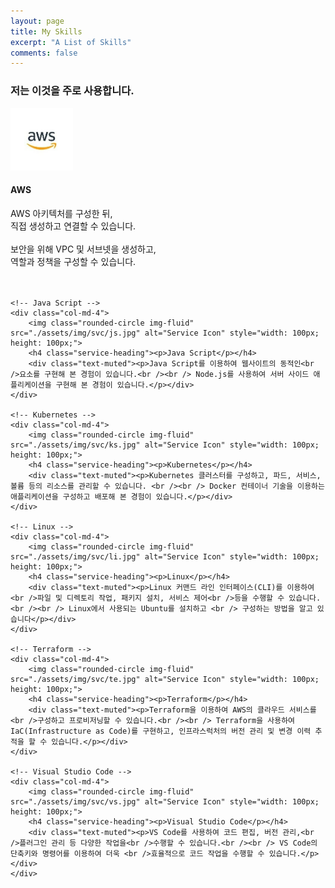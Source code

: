```yaml
---
layout: page
title: My Skills
excerpt: "A List of Skills"
comments: false
---
```


<div class="row">
    <div class="col-lg-12 text-center">
        <h3 class="section-subheading text-muted">저는 이것을 주로 사용합니다.</h3>
    </div>
</div>

<div class="row text-center">
    <!-- AWS -->
    <div class="col-md-4">
        <img class="rounded-circle img-fluid" src="./assets/img/svc/aws.jpg" alt="Service Icon" style="width: 100px; height: 100px;">
        <h4 class="service-heading"><p>AWS</p></h4>
        <div class="text-muted"><p>AWS 아키텍처를 구성한 뒤,<br /> 직접 생성하고 연결할 수 있습니다.<br /> <br /> 보안을 위해 VPC 및 서브넷을 생성하고,<br /> 역할과 정책을 구성할 수 있습니다.<br /> <br /> <br /></p></div>
    </div>

    <!-- Java Script -->
    <div class="col-md-4">
        <img class="rounded-circle img-fluid" src="./assets/img/svc/js.jpg" alt="Service Icon" style="width: 100px; height: 100px;">
        <h4 class="service-heading"><p>Java Script</p></h4>
        <div class="text-muted"><p>Java Script를 이용하여 웹사이트의 동적인<br />요소를 구현해 본 경험이 있습니다.<br /><br /> Node.js를 사용하여 서버 사이드 애플리케이션을 구현해 본 경험이 있습니다.</p></div>
    </div>

    <!-- Kubernetes -->
    <div class="col-md-4">
        <img class="rounded-circle img-fluid" src="./assets/img/svc/ks.jpg" alt="Service Icon" style="width: 100px; height: 100px;">
        <h4 class="service-heading"><p>Kubernetes</p></h4>
        <div class="text-muted"><p>Kubernetes 클러스터를 구성하고, 파드, 서비스, 볼륨 등의 리소스를 관리할 수 있습니다. <br /><br /> Docker 컨테이너 기술을 이용하는 애플리케이션을 구성하고 배포해 본 경험이 있습니다.</p></div>
    </div>

    <!-- Linux -->
    <div class="col-md-4">
        <img class="rounded-circle img-fluid" src="./assets/img/svc/li.jpg" alt="Service Icon" style="width: 100px; height: 100px;">
        <h4 class="service-heading"><p>Linux</p></h4>
        <div class="text-muted"><p>Linux 커맨드 라인 인터페이스(CLI)를 이용하여<br />파일 및 디렉토리 작업, 패키지 설치, 서비스 제어<br />등을 수행할 수 있습니다.<br /><br /> Linux에서 사용되는 Ubuntu를 설치하고 <br /> 구성하는 방법을 알고 있습니다</p></div>
    </div>

    <!-- Terraform -->
    <div class="col-md-4">
        <img class="rounded-circle img-fluid" src="./assets/img/svc/te.jpg" alt="Service Icon" style="width: 100px; height: 100px;">
        <h4 class="service-heading"><p>Terraform</p></h4>
        <div class="text-muted"><p>Terraform을 이용하여 AWS의 클라우드 서비스를<br />구성하고 프로비저닝할 수 있습니다.<br /><br /> Terraform을 사용하여 IaC(Infrastructure as Code)를 구현하고, 인프라스럭처의 버전 관리 및 변경 이력 추적을 할 수 있습니다.</p></div>
    </div>

    <!-- Visual Studio Code -->
    <div class="col-md-4">
        <img class="rounded-circle img-fluid" src="./assets/img/svc/vs.jpg" alt="Service Icon" style="width: 100px; height: 100px;">
        <h4 class="service-heading"><p>Visual Studio Code</p></h4>
        <div class="text-muted"><p>VS Code를 사용하여 코드 편집, 버전 관리,<br />플러그인 관리 등 다양한 작업을<br />수행할 수 있습니다.<br /><br /> VS Code의 단축키와 명령어를 이용하여 더욱 <br />효율적으로 코드 작업을 수행할 수 있습니다.</p></div>
    </div>
</div>